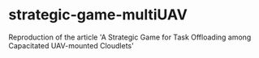 # strategic-game-multiUAV
Reproduction of the article 'A Strategic Game for Task Offloading among Capacitated UAV-mounted Cloudlets'
